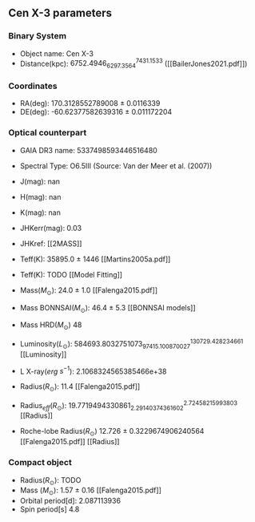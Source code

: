 
## Cen X-3 parameters

### **Binary System**
- Object name:          Cen X-3
- Distance(kpc):        $6752.4946_{6297.3564}^{7431.1533}$  ([[BailerJones2021.pdf]])


### **Coordinates**
- RA(deg):          170.3128552789008 $\pm$ 0.0116339
- DE(deg):          -60.62377582639316 $\pm$ 0.011172204


### **Optical counterpart**
- GAIA DR3 name:        5337498593446516480
- Spectral Type:        O6.5III   (Source: Van der Meer et al. (2007))

- J(mag):           nan
- H(mag):           nan
- K(mag):           nan
- JHKerr(mag):      0.03
- JHKref:           [[2MASS]]

- Teff(K):          35895.0 $\pm$ 1446 [[Martins2005a.pdf]]
- Teff(K):          TODO [[Model Fitting]]

- Mass($M_{\odot}$):               24.0 $\pm$ 1.0 [[Falenga2015.pdf]]
- Mass BONNSAI($M_{\odot}$):       46.4 $\pm$ 5.3 [[BONNSAI models]]
- Mass HRD($M_{\odot}$)            48

- Luminosity($L_{\odot}$):         $584693.8032751073_{97415.100870027}^{130729.428234661}$ [[Luminosity]]
- L X-ray($erg$ $s^{-1}$):          2.1068324565385466e+38

- Radius($R_{\odot}$):                 11.4 [[Falenga2015.pdf]]
- Radius$_{eff}$($R_{\odot}$):           $19.7719494330861_{2.29140374361602}^{2.72458215993803}$ [[Radius]]
- Roche-lobe Radius($R_{\odot}$)       12.726 $\pm$ 0.3229674906240564 [[Falenga2015.pdf]] [[Radius]]


### **Compact object**
- Radius($R_{\odot}$):             TODO
- Mass ($M_{\odot}$):              1.57 $\pm$ 0.16 [[Falenga2015.pdf]]
- Orbital period[d]:        2.087113936
- Spin period[s]            4.8
